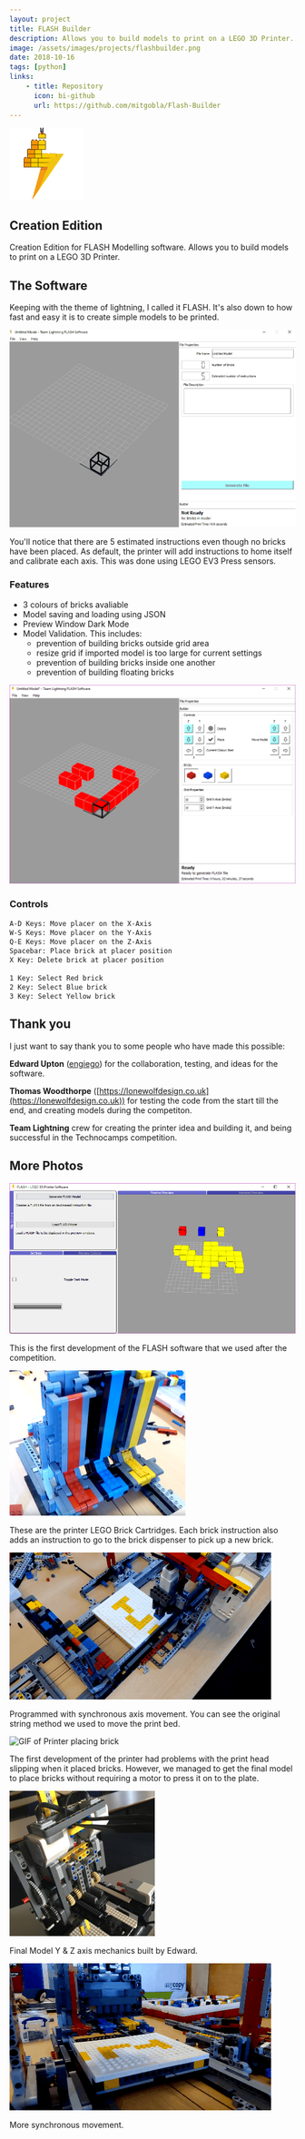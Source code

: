 ```yaml
---
layout: project
title: FLASH Builder
description: Allows you to build models to print on a LEGO 3D Printer. This was made after winning the 2018 Technocamps Live Challenge.
image: /assets/images/projects/flashbuilder.png
date: 2018-10-16
tags: [python]
links:
    - title: Repository
      icon: bi-github
      url: https://github.com/mitgobla/Flash-Builder
---
```


![Logo](/assets/images/projects/flashbuilder/flash-software-128.png)

## Creation Edition

Creation Edition for FLASH Modelling software. Allows you to build models to print on a LEGO 3D Printer.

## The Software

Keeping with the theme of lightning, I called it FLASH. It's also down to how fast and easy it is to create simple models to be printed.

![GIF of Software](/assets/images/projects/flashbuilder/flash-1.gif "FLASH Software Preview")

You'll notice that there are 5 estimated instructions even though no bricks have been placed. As default, the printer will add instructions to home itself and calibrate each axis. This was done using LEGO EV3 Press sensors.

### Features

- 3 colours of bricks avaliable
- Model saving and loading using JSON
- Preview Window Dark Mode
- Model Validation. This includes:
  - prevention of building bricks outside grid area
  - resize grid if imported model is too large for current settings
  - prevention of building bricks inside one another
  - prevention of building floating bricks

![Image of Model in Software](/assets/images/projects/flashbuilder/flash-2.PNG "FLASH Model Preview")

### Controls

```none
A-D Keys: Move placer on the X-Axis
W-S Keys: Move placer on the Y-Axis
Q-E Keys: Move placer on the Z-Axis
Spacebar: Place brick at placer position
X Key: Delete brick at placer position

1 Key: Select Red brick
2 Key: Select Blue brick
3 Key: Select Yellow brick
```

## Thank you

I just want to say thank you to some people who have made this possible:

**Edward Upton** ([engiego](http://github.com/engiego)) for the collaboration, testing, and ideas for the software.

**Thomas Woodthorpe** ([https://lonewolfdesign.co.uk](https://lonewolfdesign.co.uk)) for testing the code from the start till the end, and creating models during the competiton.

**Team Lightning** crew for creating the printer idea and building it, and being successful in the Technocamps competition.

## More Photos

![Image of First Software Developemt](/assets/images/projects/flashbuilder/original-software.png "Original Development of the software")

This is the first development of the FLASH software that we used after the competition.

![Image of Brick Cartridges](/assets/images/projects/flashbuilder/printer-cartridges.png "Printer Cartridges")

These are the printer LEGO Brick Cartridges. Each brick instruction also adds an instruction to go to the brick dispenser to pick up a new brick.

![GIF of Printer in action](/assets/images/projects/flashbuilder/printer-working.gif "Printer in action")

Programmed with synchronous axis movement. You can see the original string method we used to move the print bed.

![GIF of Printer placing brick](/assets/images/projects/flashbuilder/printer-place-brick.gif "Printer placing brick")

The first development of the printer had problems with the print head slipping when it placed bricks. However, we managed to get the final model to place bricks without requiring a motor to press it on to the plate.

![Photo of Y & Z axis mechanics](/assets/images/projects/flashbuilder/printer-mechanics.png "Printer Mechanics")

Final Model Y & Z axis mechanics built by Edward.

![GIF of Printer movement](/assets/images/projects/flashbuilder/printer-movement.gif "Printer Movement")

More synchronous movement.

